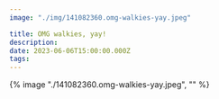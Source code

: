 ```yaml
---
image: "./img/141082360.omg-walkies-yay.jpeg"

title: OMG walkies, yay!
description: 
date: 2023-06-06T15:00:00.000Z
tags: 
---
```

{% image "./141082360.omg-walkies-yay.jpeg", "" %}